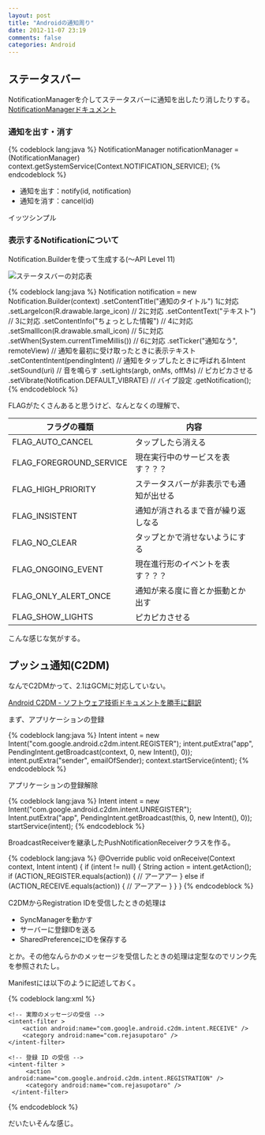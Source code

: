 ```yaml
---
layout: post
title: "Androidの通知周り"
date: 2012-11-07 23:19
comments: false
categories: Android
---
```


## ステータスバー

NotificationManagerを介してステータスバーに通知を出したり消したりする。  
[NotificationManagerドキュメント](http://developer.android.com/reference/android/app/NotificationManager.html)  

### 通知を出す・消す

{% codeblock lang:java %}
NotificationManager notificationManager =
    (NotificationManager) context.getSystemService(Context.NOTIFICATION_SERVICE);
{% endcodeblock %}

- 通知を出す：notify(id, notification)  
- 通知を消す：cancel(id)  

イッツシンプル

### 表示するNotificationについて

Notification.Builderを使って生成する(〜API Level 11)  

![ステータスバーの対応表](http://developer.android.com/images/ui/notifications/normal_notification_callouts.png)  

{% codeblock lang:java %}
Notification notification = new Notification.Builder(context)
    .setContentTitle("通知のタイトル") 1に対応
    .setLargeIcon(R.drawable.large_icon) // 2に対応
    .setContentText("テキスト") // 3に対応
    .setContentInfo("ちょっとした情報") // 4に対応
    .setSmallIcon(R.drawable.small_icon) // 5に対応
    .setWhen(System.currentTimeMillis()) // 6に対応
    .setTicker("通知なう", remoteView) // 通知を最初に受け取ったときに表示テキスト
    .setContentIntent(pendingIntent) // 通知をタップしたときに呼ばれるIntent
    .setSound(uri) // 音を鳴らす
    .setLights(argb, onMs, offMs) // ピカピカさせる
    .setVibrate(Notification.DEFAULT_VIBRATE) // バイブ設定
    .getNotification();
{% endcodeblock %}

FLAGがたくさんあると思うけど、なんとなくの理解で、  

|フラグの種類            |内容                                   |
|------------------------|---------------------------------------|
|FLAG_AUTO_CANCEL        |タップしたら消える                     
|FLAG_FOREGROUND_SERVICE |現在実行中のサービスを表す？？？       
|FLAG_HIGH_PRIORITY      |ステータスバーが非表示でも通知が出せる 
|FLAG_INSISTENT          |通知が消されるまで音が繰り返しなる     
|FLAG_NO_CLEAR           |タップとかで消せないようにする         
|FLAG_ONGOING_EVENT      |現在進行形のイベントを表す？？？       
|FLAG_ONLY_ALERT_ONCE    |通知が来る度に音とか振動とか出す       
|FLAG_SHOW_LIGHTS        |ピカピカさせる                         

こんな感じな気がする。  

## プッシュ通知(C2DM)

なんでC2DMかって、2.1はGCMに対応していない。  

[Android C2DM - ソフトウェア技術ドキュメントを勝手に翻訳](http://www.techdoctranslator.com/code-google-com/android-c2dm)  

まず、アプリケーションの登録  

{% codeblock lang:java %}
Intent intent = new Intent("com.google.android.c2dm.intent.REGISTER");
intent.putExtra("app", PendingIntent.getBroadcast(context, 0, new Intent(), 0));
intent.putExtra("sender", emailOfSender);
context.startService(intent);
{% endcodeblock %}

アプリケーションの登録解除  

{% codeblock lang:java %}
Intent intent = new Intent("com.google.android.c2dm.intent.UNREGISTER");
Intent.putExtra("app", PendingIntent.getBroadcast(this, 0, new Intent(), 0));
startService(intent);
{% endcodeblock %}

BroadcastReceiverを継承したPushNotificationReceiverクラスを作る。  

{% codeblock lang:java %}
@Override
public void onReceive(Context context, Intent intent) {
    if (intent != null) {
        String action = intent.getAction();
        if (ACTION_REGISTER.equals(action)) {
            // アーアアー
        } else if (ACTION_RECEIVE.equals(action)) {
            // アーアアー
        }
    }
}
{% endcodeblock %}

C2DMからRegistration IDを受信したときの処理は  

- SyncManagerを動かす
- サーバーに登録IDを送る
- SharedPreferenceにIDを保存する

とか。その他なんらかのメッセージを受信したときの処理は定型なのでリンク先を参照されたし。  

Manifestには以下のように記述しておく。  

{% codeblock lang:xml %}
<!-- このアプリケーションだけがメッセージの受信と登録の結果の受信が可能 -->
<permission android:name="com.rejasupotaro.permission.C2D_MESSAGE" android:protectionLevel="signature" />
<uses-permission android:name="com.rejasupotaro.permission.C2D_MESSAGE" />

<!-- このアプリケーションは登録とメッセージ受信の許可がある -->
<uses-permission android:name="com.google.android.c2dm.permission.RECEIVE" />

<!-- 登録 ID をサーバに送信する -->
<uses-permission android:name="android.permission.INTERNET" />

<!-- C2DM サーバのみがアプリにメッセージを送信できる。許可がセットされないと、他のどのアプリでもこれを生成できてしまう -->
<receiver android:permission="com.google.android.c2dm.permission.SEND"
    android:name=".PushNotificationReceiver" >

    <!-- 実際のメッセージの受信 -->
    <intent-filter >
        <action android:name="com.google.android.c2dm.intent.RECEIVE" />
        <category android:name="com.rejasupotaro" />
    </intent-filter>

    <!-- 登録 ID の受信 -->
    <intent-filter >
         <action android:name="com.google.android.c2dm.intent.REGISTRATION" />
         <category android:name="com.rejasupotaro" />
     </intent-filter>
</receiver>
{% endcodeblock %}

だいたいそんな感じ。  
